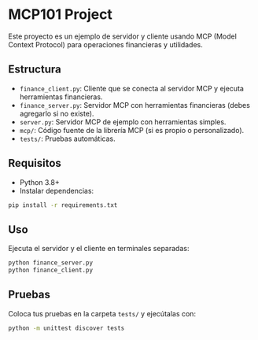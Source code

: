 # MCP101 Project

Este proyecto es un ejemplo de servidor y cliente usando MCP (Model Context Protocol) para operaciones financieras y utilidades.

## Estructura
- `finance_client.py`: Cliente que se conecta al servidor MCP y ejecuta herramientas financieras.
- `finance_server.py`: Servidor MCP con herramientas financieras (debes agregarlo si no existe).
- `server.py`: Servidor MCP de ejemplo con herramientas simples.
- `mcp/`: Código fuente de la librería MCP (si es propio o personalizado).
- `tests/`: Pruebas automáticas.

## Requisitos
- Python 3.8+
- Instalar dependencias:

```bash
pip install -r requirements.txt
```

## Uso
Ejecuta el servidor y el cliente en terminales separadas:

```bash
python finance_server.py
python finance_client.py
```

## Pruebas
Coloca tus pruebas en la carpeta `tests/` y ejecútalas con:

```bash
python -m unittest discover tests
```
